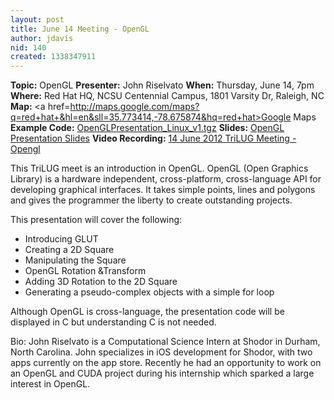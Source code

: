 ```yaml
---
layout: post
title: June 14 Meeting - OpenGL
author: jdavis
nid: 140
created: 1338347911
---
```

<strong>Topic:</strong> OpenGL
<strong>Presenter:</strong> John Riselvato
<strong>When:</strong> Thursday, June 14, 7pm
<strong>Where:</strong> Red Hat HQ, NCSU Centennial Campus, 1801 Varsity Dr, Raleigh, NC
<strong>Map:</strong> <a href=http://maps.google.com/maps?q=red+hat+&hl=en&sll=35.773414,-78.675874&hq=red+hat>Google Maps</a>
<strong>Example Code:</strong> <a href="http://trilug.org/~bfarrow/OpenGLPresentation_Linux_v1.tgz">OpenGLPresentation_Linux_v1.tgz</a>
<strong>Slides:</strong> <a href="http://trilug.org/~bfarrow/TriLUG_OpenGL_Presentation.pdf">OpenGL Presentation Slides</a>
<strong>Video Recording:</strong> <a href="http://archive.org/details/14June2012TrilugMeeting-Opengl">14 June 2012 TriLUG Meeting - Opengl</a>

This TriLUG meet is an introduction in OpenGL. OpenGL (Open Graphics
Library) is a hardware independent, cross-platform, cross-language API
for developing graphical interfaces. It takes simple points, lines and
polygons and gives the programmer the liberty to create outstanding
projects.
<!--break-->
This presentation will cover the following:
 - Introducing GLUT
 - Creating a 2D Square
 - Manipulating the Square
 - OpenGL Rotation &Transform
 - Adding 3D Rotation to the 2D Square
 - Generating a pseudo-complex objects with a simple for loop

Although OpenGL is cross-language, the presentation code will be
displayed in C but understanding C is not needed.

Bio:
John Riselvato is a Computational Science Intern at Shodor in Durham,
North Carolina. John specializes in iOS development for Shodor, with
two apps currently on the app store. Recently he had an opportunity to
work on an OpenGL and CUDA project during his internship which sparked
a large interest in OpenGL.
